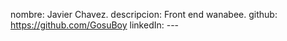 nombre: Javier Chavez.
descripcion: Front end wanabee. 
github: https://github.com/GosuBoy
linkedIn: --- 